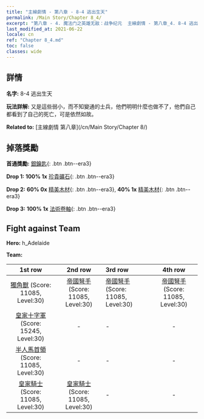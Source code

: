 ```yaml
---
title: "主線劇情 - 第八章 - 8-4 逃出生天"
permalink: /Main Story/Chapter 8_4/
excerpt: "第八章 - 4. 魔法门之英雄无敌：战争纪元  主線劇情 - 第八章_4. 8-4 逃出生天"
last_modified_at: 2021-06-22
locale: cn
ref: "Chapter 8_4.md"
toc: false
classes: wide
---
```


## 詳情

 **名字:** 8-4 逃出生天

 **玩法詳解:** 又是這些弱小，而不知變通的士兵，他們明明什麼也做不了，他們自己都看到了自己的死亡，可是依然如故。

 **Related to:** [主線劇情 第八章](/cn/Main Story/Chapter 8/)

## 掉落獎勵

 **首通獎勵:** [銀鑰匙](/cn/Items/con_693/){: .btn .btn--era3}

 **Drop 1:** **100% 1x** [珍貴礦石](/cn/Items/mat_26/){: .btn .btn--era3}

 **Drop 2:** **60% 0x** [精美木材](/cn/Items/mat_20/){: .btn .btn--era3}, **40% 1x** [精美木材](/cn/Items/mat_20/){: .btn .btn--era3}

 **Drop 3:** **100% 1x** [法術卷軸](/cn/Items/con_694/){: .btn .btn--era3}


## Fight against Team
 **Hero:** h_Adelaide

 **Team:**


  | 1st row | 2nd row | 3rd row | 4th row |
  |:----:|:----:|:----|:----:|
  | [獨角獸](/cn/units/Unicorn/) (Score: 11085, Level:30)  | [帝國弩手](/cn/units/Marksman/) (Score: 11085, Level:30)  | [帝國弩手](/cn/units/Marksman/) (Score: 11085, Level:30)  | [帝國弩手](/cn/units/Marksman/) (Score: 11085, Level:30)  |
  | [皇家十字軍](/cn/units/Swordsman/) (Score: 15245, Level:30)  | - | - | - |
  | [半人馬首領](/cn/units/Centaur/) (Score: 11085, Level:30)  | - | - | - |
  | [皇家騎士](/cn/units/Cavalier/) (Score: 11085, Level:30)  | [皇家騎士](/cn/units/Cavalier/) (Score: 11085, Level:30)  | - | - |


